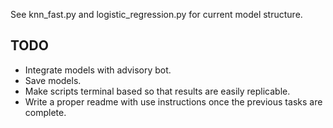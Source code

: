 See knn_fast.py and logistic_regression.py for current model structure.

## TODO
- Integrate models with advisory bot.
- Save models.
- Make scripts terminal based so that results are easily replicable.
- Write a proper readme with use instructions once the previous tasks are complete.
